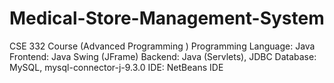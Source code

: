 # Medical-Store-Management-System
CSE 332 Course (Advanced Programming ) Programming Language: Java Frontend: Java Swing (JFrame) Backend: Java (Servlets), JDBC  Database: MySQL, mysql-connector-j-9.3.0 IDE: NetBeans IDE
